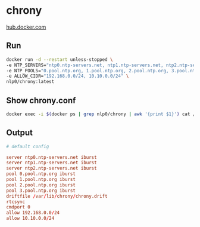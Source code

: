 # chrony

[hub.docker.com](https://hub.docker.com/r/nlp0/chrony)

## Run

```bash
docker run -d --restart unless-stopped \
-e NTP_SERVERS="ntp0.ntp-servers.net, ntp1.ntp-servers.net, ntp2.ntp-servers.net" \
-e NTP_POOLS="0.pool.ntp.org, 1.pool.ntp.org, 2.pool.ntp.org, 3.pool.ntp.org" \
-e ALLOW_CIDR="192.168.0.0/24, 10.10.0.0/24" \
nlp0/chrony:latest
```

## Show chrony.conf

```bash
docker exec -i $(docker ps | grep nlp0/chrony | awk '{print $1}') cat /etc/chrony/chrony.conf
```

## Output

```conf
# default config

server ntp0.ntp-servers.net iburst
server ntp1.ntp-servers.net iburst
server ntp2.ntp-servers.net iburst
pool 0.pool.ntp.org iburst
pool 1.pool.ntp.org iburst
pool 2.pool.ntp.org iburst
pool 3.pool.ntp.org iburst
driftfile /var/lib/chrony/chrony.drift
rtcsync
cmdport 0
allow 192.168.0.0/24
allow 10.10.0.0/24
```
